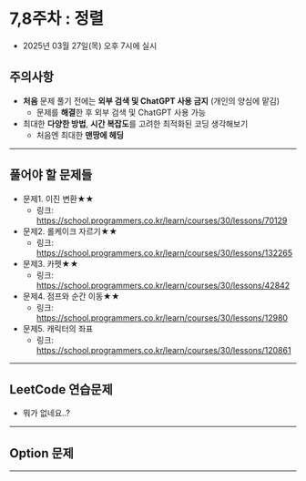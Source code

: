 # 7,8주차 : 정렬
  - 2025년 03월 27일(목) 오후 7시에 실시

## 주의사항

- **처음** 문제 풀기 전에는 **외부 검색 및 ChatGPT 사용 금지** (개인의 양심에 맡김)
  - 문제를 **해결**한 후 외부 검색 및 ChatGPT 사용 가능
- 최대한 **다양한 방법**, **시간 복잡도**를 고려한 최적화된 코딩 생각해보기
  - 처음엔 최대한 **맨땅에 헤딩**

---

## 풀어야 할 문제들

- 문제1. 이진 변환★★
  - 링크: https://school.programmers.co.kr/learn/courses/30/lessons/70129
- 문제2. 롤케이크 자르기★★
  - 링크: https://school.programmers.co.kr/learn/courses/30/lessons/132265
- 문제3. 카펫★★
  - 링크: https://school.programmers.co.kr/learn/courses/30/lessons/42842
- 문제4. 점프와 순간 이동★★
  - 링크: https://school.programmers.co.kr/learn/courses/30/lessons/12980
- 문제5. 캐릭터의 좌표
  - 링크: https://school.programmers.co.kr/learn/courses/30/lessons/120861

 
---

## LeetCode 연습문제

- 뭐가 없네요..?

---

## Option 문제

---
